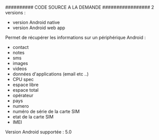 ########## CODE SOURCE A LA DEMANDE #################
2 versions :
- version Android native
- version Android web app

Permet de récupérer les informations sur un périphérique Android : 
- contact
- notes
- sms
- images
- videos
- données d'applications (email etc ..)
- CPU spec
- espace libre
- espace total
- opérateur
- pays
- numero
- numéro de série de la carte SIM
- etat de la carte SIM
- IMEI

Version Android supportée : 5.0
